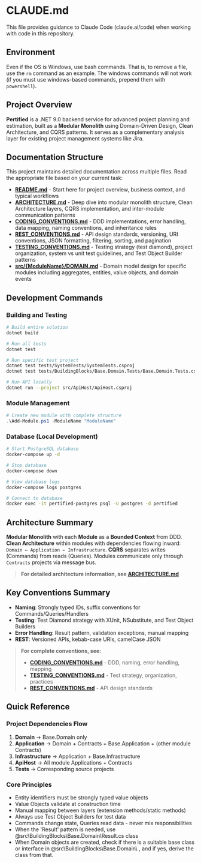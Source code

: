 # CLAUDE.md

This file provides guidance to Claude Code (claude.ai/code) when working with code in this repository.

## Environment

Even if the OS is Windows, use bash commands. That is, to remove a file, use the `rm` command as an example.
The windows commands will not work (if you must use windows-based commands, prepend them with `powershell`).

## Project Overview

**Pertified** is a .NET 9.0 backend service for advanced project planning and estimation, built as a **Modular Monolith** using Domain-Driven Design, Clean Architecture, and CQRS patterns. It serves as a complementary analysis layer for existing project management systems like Jira.

## Documentation Structure

This project maintains detailed documentation across multiple files. Read the appropriate file based on your current task:

- **[README.md](./README.md)** - Start here for project overview, business context, and typical workflows
- **[ARCHITECTURE.md](./ARCHITECTURE.md)** - Deep dive into modular monolith structure, Clean Architecture layers, CQRS implementation, and inter-module communication patterns
- **[CODING_CONVENTIONS.md](./CODING_CONVENTIONS.md)** - DDD implementations, error handling, data mapping, naming conventions, and inheritance rules
- **[REST_CONVENTIONS.md](./REST_CONVENTIONS.md)** - API design standards, versioning, URI conventions, JSON formatting, filtering, sorting, and pagination
- **[TESTING_CONVENTIONS.md](./TESTING_CONVENTIONS.md)** - Testing strategy (test diamond), project organization, system vs unit test guidelines, and Test Object Builder patterns
- **[src/{ModuleName}/DOMAIN.md](./src/Users/DOMAIN.md)** - Domain model design for specific modules including aggregates, entities, value objects, and domain events

## Development Commands

### Building and Testing
```bash
# Build entire solution
dotnet build

# Run all tests
dotnet test

# Run specific test project
dotnet test tests/SystemTests/SystemTests.csproj
dotnet test tests/BuildingBlocks/Base.Domain.Tests/Base.Domain.Tests.csproj

# Run API locally
dotnet run --project src/ApiHost/ApiHost.csproj
```

### Module Management
```powershell
# Create new module with complete structure
.\Add-Module.ps1 -ModuleName "ModuleName"
```

### Database (Local Development)
```bash
# Start PostgreSQL database
docker-compose up -d

# Stop database
docker-compose down

# View database logs
docker-compose logs postgres

# Connect to database
docker exec -it pertified-postgres psql -U postgres -d pertified
```

## Architecture Summary

**Modular Monolith** with each **Module** as a **Bounded Context** from DDD. **Clean Architecture** within modules with dependencies flowing inward: `Domain ← Application ← Infrastructure`. **CQRS** separates writes (Commands) from reads (Queries). Modules communicate only through `Contracts` projects via message bus.

> **For detailed architecture information, see [ARCHITECTURE.md](./ARCHITECTURE.md)**

## Key Conventions Summary

- **Naming**: Strongly typed IDs, suffix conventions for Commands/Queries/Handlers
- **Testing**: Test Diamond strategy with XUnit, NSubstitute, and Test Object Builders
- **Error Handling**: Result pattern, validation exceptions, manual mapping
- **REST**: Versioned APIs, kebab-case URIs, camelCase JSON

> **For complete conventions, see:**
> - **[CODING_CONVENTIONS.md](./CODING_CONVENTIONS.md)** - DDD, naming, error handling, mapping
> - **[TESTING_CONVENTIONS.md](./TESTING_CONVENTIONS.md)** - Test strategy, organization, practices
> - **[REST_CONVENTIONS.md](./REST_CONVENTIONS.md)** - API design standards

## Quick Reference

### Project Dependencies Flow
1. **Domain** → Base.Domain only
2. **Application** → Domain + Contracts + Base.Application + (other module Contracts)
3. **Infrastructure** → Application + Base.Infrastructure
4. **ApiHost** → All module Applications + Contracts
5. **Tests** → Corresponding source projects

### Core Principles
- Entity identifiers must be strongly typed value objects
- Value Objects validate at construction time
- Manual mapping between layers (extension methods/static methods)
- Always use Test Object Builders for test data
- Commands change state, Queries read data - never mix responsibilities
- When the 'Result' pattern is needed, use @src\BuildingBlocks\Base.Domain\Result.cs class
- When Domain objects are created, check if there is a suitable base class or interface in @src\BuildingBlocks\Base.Domain\ , and if yes, derive the class from that.
